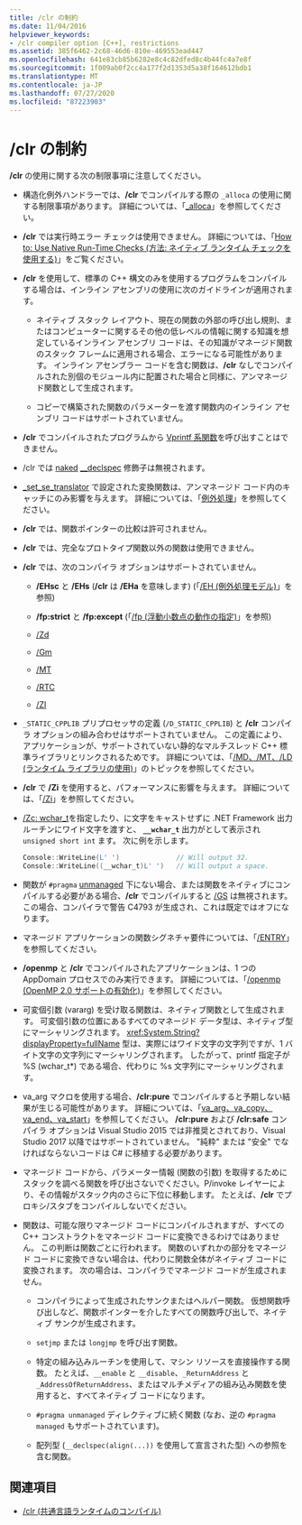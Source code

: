 ```yaml
---
title: /clr の制約
ms.date: 11/04/2016
helpviewer_keywords:
- /clr compiler option [C++], restrictions
ms.assetid: 385f6462-2c68-46d6-810e-469553ead447
ms.openlocfilehash: 641e83cb85b6282e8c4c82dfed8c4b44fc4a7e8f
ms.sourcegitcommit: 1f009ab0f2cc4a177f2d1353d5a38f164612bdb1
ms.translationtype: MT
ms.contentlocale: ja-JP
ms.lasthandoff: 07/27/2020
ms.locfileid: "87223903"
---
```

# <a name="clr-restrictions"></a>/clr の制約

**/clr** の使用に関する次の制限事項に注意してください。

- 構造化例外ハンドラーでは、**/clr** でコンパイルする際の `_alloca` の使用に関する制限事項があります。 詳細については、「[_alloca](../../c-runtime-library/reference/alloca.md)」を参照してください。

- **/clr** では実行時エラー チェックは使用できません。 詳細については、「[How to: Use Native Run-Time Checks (方法: ネイティブ ランタイム チェックを使用する)](/visualstudio/debugger/how-to-use-native-run-time-checks)」をご覧ください。

- **/clr** を使用して、標準の C++ 構文のみを使用するプログラムをコンパイルする場合は、インライン アセンブリの使用に次のガイドラインが適用されます。

  - ネイティブ スタック レイアウト、現在の関数の外部の呼び出し規則、またはコンピューターに関するその他の低レベルの情報に関する知識を想定しているインライン アセンブリ コードは、その知識がマネージド関数のスタック フレームに適用される場合、エラーになる可能性があります。 インライン アセンブラー コードを含む関数は、**/clr** なしでコンパイルされた別個のモジュール内に配置された場合と同様に、アンマネージド関数として生成されます。

  - コピーで構築された関数のパラメーターを渡す関数内のインライン アセンブリ コードはサポートされていません。

- **/clr** でコンパイルされたプログラムから [Vprintf 系関数](../../c-runtime-library/vprintf-functions.md)を呼び出すことはできません。

- /clr では [naked](../../cpp/naked-cpp.md) [__declspec](../../cpp/declspec.md) 修飾子は無視されます。

- [_set_se_translator](../../c-runtime-library/reference/set-se-translator.md) で設定された変換関数は、アンマネージド コード内のキャッチにのみ影響を与えます。 詳細については、「[例外処理](../../extensions/exception-handling-cpp-component-extensions.md)」を参照してください。

- **/clr** では、関数ポインターの比較は許可されません。

- **/clr** では、完全なプロトタイプ関数以外の関数は使用できません。

- **/clr** では、次のコンパイラ オプションはサポートされていません。

  - **/EHsc** と **/EHs** (**/clr** は **/EHa** を意味します) (「[/EH (例外処理モデル)](eh-exception-handling-model.md)」を参照)

  - **/fp:strict** と **/fp:except** (「[/fp (浮動小数点の動作の指定)](fp-specify-floating-point-behavior.md)」を参照)

  - [/Zd](z7-zi-zi-debug-information-format.md)

  - [/Gm](gm-enable-minimal-rebuild.md)

  - [/MT](md-mt-ld-use-run-time-library.md)

  - [/RTC](rtc-run-time-error-checks.md)

  - [/ZI](z7-zi-zi-debug-information-format.md)

- `_STATIC_CPPLIB` プリプロセッサの定義 (`/D_STATIC_CPPLIB`) と **/clr** コンパイラ オプションの組み合わせはサポートされていません。 この定義により、アプリケーションが、サポートされていない静的なマルチスレッド C++ 標準ライブラリとリンクされるためです。 詳細については、「[/MD、/MT、/LD (ランタイム ライブラリの使用)](md-mt-ld-use-run-time-library.md)」のトピックを参照してください。

- **/clr** で **/Zi** を使用すると、パフォーマンスに影響を与えます。 詳細については、「[/Zi](z7-zi-zi-debug-information-format.md)」を参照してください。

- [/Zc: wchar_t](zc-wchar-t-wchar-t-is-native-type.md)を指定したり、に文字をキャストせずに .NET Framework 出力ルーチンにワイド文字を渡すと、 **`__wchar_t`** 出力がとして表示され `unsigned short int` ます。 次に例を示します。

    ```cpp
    Console::WriteLine(L' ')              // Will output 32.
    Console::WriteLine((__wchar_t)L' ')   // Will output a space.
    ```

- 関数が `#pragma` [unmanaged](../../preprocessor/managed-unmanaged.md) 下にない場合、または関数をネイティブにコンパイルする必要がある場合、**/clr** でコンパイルすると [/GS](gs-buffer-security-check.md) は無視されます。この場合、コンパイラで警告 C4793 が生成され、これは既定ではオフになります。

- マネージド アプリケーションの関数シグネチャ要件については、「[/ENTRY](entry-entry-point-symbol.md)」を参照してください。

- **/openmp** と **/clr** でコンパイルされたアプリケーションは、1 つの AppDomain プロセスでのみ実行できます。  詳細については、「[/openmp (OpenMP 2.0 サポートの有効化)](openmp-enable-openmp-2-0-support.md)」を参照してください。

- 可変個引数 (vararg) を受け取る関数は、ネイティブ関数として生成されます。 可変個引数の位置にあるすべてのマネージド データ型は、ネイティブ型にマーシャリングされます。 <xref:System.String?displayProperty=fullName> 型は、実際にはワイド文字の文字列ですが、1 バイト文字の文字列にマーシャリングされます。 したがって、printf 指定子が %S (wchar_t*) である場合、代わりに %s 文字列にマーシャリングされます。

- va_arg マクロを使用する場合、**/clr:pure** でコンパイルすると予期しない結果が生じる可能性があります。 詳細については、「[va_arg、va_copy、va_end、va_start](../../c-runtime-library/reference/va-arg-va-copy-va-end-va-start.md)」を参照してください。 **/clr:pure** および **/clr:safe** コンパイラ オプションは Visual Studio 2015 では非推奨とされており、Visual Studio 2017 以降ではサポートされていません。 "純粋" または "安全" でなければならないコードは C# に移植する必要があります。

- マネージド コードから、パラメーター情報 (関数の引数) を取得するためにスタックを調べる関数を呼び出さないでください。P/invoke レイヤーにより、その情報がスタック内のさらに下位に移動します。  たとえば、**/clr** でプロキシ/スタブをコンパイルしないでください。

- 関数は、可能な限りマネージド コードにコンパイルされますが、すべての C++ コンストラクトをマネージド コードに変換できるわけではありません。  この判断は関数ごとに行われます。 関数のいずれかの部分をマネージド コードに変換できない場合は、代わりに関数全体がネイティブ コードに変換されます。 次の場合は、コンパイラでマネージド コードが生成されません。

  - コンパイラによって生成されたサンクまたはヘルパー関数。 仮想関数呼び出しなど、関数ポインターを介したすべての関数呼び出しで、ネイティブ サンクが生成されます。

  - `setjmp` または `longjmp` を呼び出す関数。

  - 特定の組み込みルーチンを使用して、マシン リソースを直接操作する関数。 たとえば、`__enable` と `__disable`、`_ReturnAddress` と `_AddressOfReturnAddress`、またはマルチメディアの組み込み関数を使用すると、すべてネイティブ コードになります。

  - `#pragma unmanaged` ディレクティブに続く関数  (なお、逆の `#pragma managed` もサポートされています)。

  - 配列型 (`__declspec(align(...))` を使用して宣言された型) への参照を含む関数。

## <a name="see-also"></a>関連項目

- [/clr (共通言語ランタイムのコンパイル)](clr-common-language-runtime-compilation.md)
